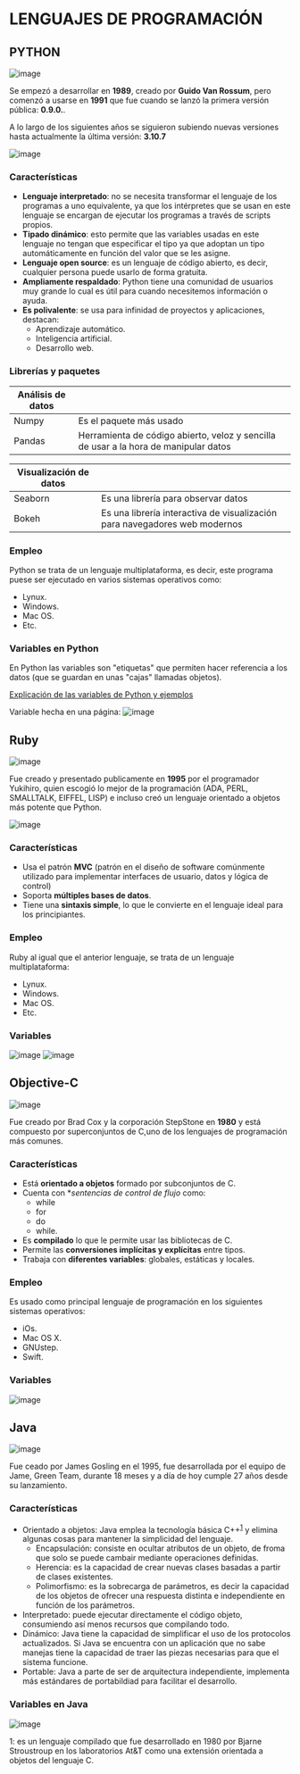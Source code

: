 # LENGUAJES DE PROGRAMACIÓN
## PYTHON

![image](https://user-images.githubusercontent.com/114908591/194115216-63e1f566-445c-4a12-8bd1-0d704a17ee95.png)



Se empezó a desarrollar en **1989**, creado por **Guido Van Rossum**, pero comenzó a usarse en **1991** que fue cuando se lanzó la primera versión pública: **0.9.0.**.

A lo largo de los siguientes años se siguieron subiendo nuevas versiones hasta actualmente la última versión: **3.10.7** 

![image](https://user-images.githubusercontent.com/114908591/194114955-e8d931ae-72d9-4af0-86b0-629ab89f2fdc.png)


### Características
- **Lenguaje interpretado**: no se necesita transformar el lenguaje de los programas a uno equivalente, ya que los intérpretes que se usan en este lenguaje se encargan de ejecutar los programas a través de scripts propios.
- **Tipado dinámico**: esto permite que las variables usadas en este lenguaje no tengan que especificar el tipo ya que adoptan un tipo automáticamente en función del valor que se les asigne.
- **Lenguaje open source**: es un lenguaje de código abierto, es decir, cualquier persona puede usarlo de forma gratuita.
- **Ampliamente respaldado**: Python tiene una comunidad de usuarios muy grande lo cual es útil para cuando necesitemos información o ayuda.
- **Es polivalente**: se usa para infinidad de proyectos y aplicaciones, destacan:
  - Aprendizaje automático.
  - Inteligencia artificial.
  - Desarrollo web.
 
### Librerías y paquetes
 
| Análisis de datos |             |
| --- | --- |
| Numpy | Es el paquete más usado |
| Pandas | Herramienta de código abierto, veloz y sencilla de usar a la hora de manipular datos |

| Visualización de datos |             |
| --- | --- |
| Seaborn| Es una librería para observar datos  |
| Bokeh | Es una librería interactiva de visualización para navegadores web modernos|

### Empleo
Python se trata de un lenguaje multiplataforma, es decir, este programa puese ser ejecutado en varios sistemas operativos como:
- Lynux.
- Windows.
- Mac OS.
- Etc.

### Variables en Python
En Python las variables son "etiquetas" que permiten hacer referencia a los datos (que se guardan en unas "cajas" llamadas objetos).

[Explicación de las variables de Python y ejemplos](https://www.mclibre.org/consultar/python/lecciones/python-variables.html)

Variable hecha en una página:
![image](https://user-images.githubusercontent.com/114908591/194095727-04b04646-b4d2-4b91-8c87-b2710cd30b81.png)

## Ruby 
![image](https://user-images.githubusercontent.com/114908591/194116660-6eeaa596-1e24-4bdb-b315-51c114c2224e.png)

Fue creado y presentado publicamente en **1995** por el programador Yukihiro, quien escogió lo mejor de la programación (ADA, PERL, SMALLTALK, EIFFEL, LISP) e incluso creó un lenguaje orientado a objetos más potente que Python.


![image](https://user-images.githubusercontent.com/114908591/194116781-b1db263f-1e32-4990-89d8-334610919d7e.png)
 

### Características 
- Usa el patrón **MVC** (patrón en el diseño de software comúnmente utilizado para implementar interfaces de usuario, datos y lógica de control)
- Soporta **múltiples bases de datos**.
- Tiene una **sintaxis simple**, lo que le convierte en el lenguaje ideal para los principiantes. 
### Empleo
Ruby al igual que el anterior lenguaje, se trata de un lenguaje multiplataforma:
- Lynux.
- Windows.
- Mac OS.
- Etc.


### Variables
![image](https://user-images.githubusercontent.com/114908591/194092106-7a907573-d710-4398-8277-087459ecb22a.png)
![image](https://user-images.githubusercontent.com/114908591/194093589-c4c242d5-ba50-4404-87ec-1ed2a340b387.png)

## Objective-C
![image](https://user-images.githubusercontent.com/114908591/194118629-d9c7a50f-c615-4676-be0a-6b23f4f57016.png)

Fue creado por Brad Cox y la corporación StepStone en **1980** y está compuesto por superconjuntos de C,uno de los lenguajes de programación más comunes. 

### Características
- Está **orientado a objetos** formado por subconjuntos de C.
- Cuenta con **sentencias de control de flujo* como:
  - while
  - for
  - do
  - while.
- Es **compilado** lo que le permite usar las bibliotecas de C.
- Permite las **conversiones implícitas y explícitas** entre tipos.
- Trabaja con **diferentes variables**: globales, estáticas y locales.
### Empleo
Es usado como principal lenguaje de programación en los siguientes sistemas operativos:
- iOs. 
- Mac OS X.                                                                             
- GNUstep.                                                                  
- Swift.
### Variables
![image](https://user-images.githubusercontent.com/114908591/194125087-a5ecd5a8-c9b6-492f-94f5-8d3f52376950.png)

## Java
![image](https://user-images.githubusercontent.com/114908591/194129487-4f196ec0-87f8-4323-aaab-0953eb1b1d02.png)

Fue ceado por James Gosling en el 1995, fue desarrollada por el equipo de Jame, Green Team, durante 18 meses y a día de hoy cumple 27 años desde su lanzamiento.


### Características
- Orientado a objetos: Java emplea la tecnología básica C++<sup>[1](#C++)</sup> y elimina algunas cosas para mantener la simplicidad del lenguaje.
  - Encapsulación: consiste en ocultar atributos de un objeto, de froma que solo se puede cambair mediante operaciones definidas.
  - Herencia: es la capacidad de crear nuevas clases basadas a partir de clases existentes.
  - Polimorfismo: es la sobrecarga de parámetros, es decir la capacidad de los objetos de ofrecer una respuesta distinta e independiente en función de los parámetros.
- Interpretado: puede ejecutar directamente el código objeto, consumiendo así menos recursos que compilando todo.
- Dinámico: Java tiene la capacidad de simplificar el uso de los protocolos actualizados. Si Java se encuentra con un aplicación que no sabe manejas tiene la capacidad de traer las piezas necesarias para que el sistema funcione.
- Portable: Java a parte de ser de arquitectura independiente, implementa más estándares de portabildiad para facilitar el desarrollo.

### Variables en Java
![image](https://user-images.githubusercontent.com/114908591/194129300-a586a6cf-3deb-45c2-8511-c01a6207dbde.png)

 
<a name="C++">1</a>: es un lenguaje compilado que fue desarrollado en 1980 por Bjarne Stroustroup en los laboratorios At&T como una extensión orientada a objetos del lenguaje C. 



